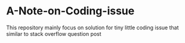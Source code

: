 # A-Note-on-Coding-issue
This repository mainly focus on solution for tiny little coding issue that similar to stack overflow question post
